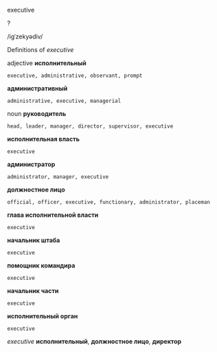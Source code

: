 executive

?

/iɡˈzekyədiv/

Definitions of _executive_

adjective
**исполнительный**

    executive, administrative, observant, prompt
**административный**

    administrative, executive, managerial

noun
**руководитель**

    head, leader, manager, director, supervisor, executive
**исполнительная власть**

    executive
**администратор**

    administrator, manager, executive
**должностное лицо**

    official, officer, executive, functionary, administrator, placeman
**глава исполнительной власти**

    executive
**начальник штаба**

    executive
**помощник командира**

    executive
**начальник части**

    executive
**исполнительный орган**

    executive

_executive_
**исполнительный**, **должностное лицо**, **директор**